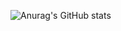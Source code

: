 ![Anurag's GitHub stats](https://github-readme-stats.vercel.app/api?username=suyamg&show_icons=true&theme=radical)
